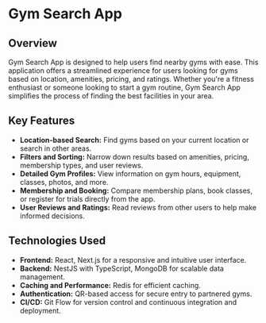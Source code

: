 # Gym Search App


## Overview
Gym Search App is designed to help users find nearby gyms with ease. This application offers a streamlined experience for users looking for gyms based on location, amenities, pricing, and ratings. Whether you're a fitness enthusiast or someone looking to start a gym routine, Gym Search App simplifies the process of finding the best facilities in your area.

## Key Features
- **Location-based Search:** Find gyms based on your current location or search in other areas.
- **Filters and Sorting:** Narrow down results based on amenities, pricing, membership types, and user reviews.
- **Detailed Gym Profiles:** View information on gym hours, equipment, classes, photos, and more.
- **Membership and Booking:** Compare membership plans, book classes, or register for trials directly from the app.
- **User Reviews and Ratings:** Read reviews from other users to help make informed decisions.

## Technologies Used
- **Frontend:** React, Next.js for a responsive and intuitive user interface.
- **Backend:** NestJS with TypeScript, MongoDB for scalable data management.
- **Caching and Performance:** Redis for efficient caching.
- **Authentication:** QR-based access for secure entry to partnered gyms.
- **CI/CD:** Git Flow for version control and continuous integration and deployment.

